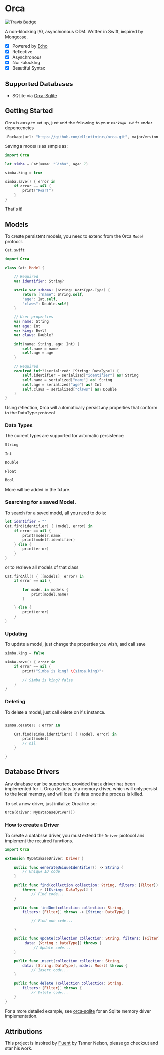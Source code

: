 # Orca

![Travis Badge](https://travis-ci.org/elliottminns/orca.svg?branch=master)

A non-blocking I/O, asynchronous ODM. Written in Swift, inspired by Mongoose.

- [x] Powered by [Echo](https://github.com/elliottminns/echo)
- [x] Reflective
- [x] Asynchronous
- [x] Non-blocking
- [x] Beautiful Syntax

## Supported Databases

- SQLite via [Orca-Sqlite](https://github.com/elliottminns/orca-sqlite)

## Getting Started

Orca is easy to set up, just add the following to your `Package.swift` under dependencies

```swift
.Package(url: "https://github.com/elliottminns/orca.git", majorVersion: 0)
```

Saving a model is as simple as:

```swift
import Orca

let simba = Cat(name: "Simba", age: 7)

simba.king = true

simba.save() { error in
    if error == nil {
        print("Roar!")
    }
}
```

That's it!

## Models

To create persistent models, you need to extend from the Orca `Model` protocol.

```swift
Cat.swift
```

```swift
import Orca

class Cat: Model {

    // Required
    var identifier: String?

    static var schema: [String: DataType.Type] {
        return ["name": String.self,
        "age": Int.self,
        "claws": Double.self]
    }

    // User properties
    var name: String
    var age: Int
    var king: Bool?
    var claws: Double?

    init(name: String, age: Int) {
        self.name = name
        self.age = age
    }

    // Required
    required init?(serialized: [String: DataType]) {
        self.identifier = serialized["identifier"] as? String
        self.name = serialized["name"] as! String
        self.age = serialized["age"] as! Int
        self.claws = serialized["claws"] as? Double
    }
}

```

Using reflection, Orca will automatically persist any properties that conform to the DataType protocol.

### Data Types

The current types are supported for automatic persistence:

```swift
String

Int

Double

Float

Bool
```

More will be added in the future.

### Searching for a saved Model.

To search for a saved model, all you need to do is:

```swift
let identifier = ""
Cat.find(identifier) { (model, error) in
    if error == nil {
        print(model?.name)
        print(model?.identifier)
    } else {
        print(error)
    }
}
```

or to retrieve all models of that class

```swift
Cat.findAll() { ([models], error) in
    if error == nil {

        for model in models {
            print(model.name)
        }

    } else {
        print(error)
    }
}
```

### Updating

To update a model, just change the properties you wish, and call save

```swift
simba.king = false

simba.save() { error in
    if error == nil {
        print("Simba is king? \(simba.king)")

        // Simba is king? false
    }
}
```


### Deleting

To delete a model, just call delete on it's instance.

```swift

simba.delete() { error in

    Cat.find(simba.identifier!) { (model, error) in
        print(model)
        // nil
    }

}

```

## Database Drivers

Any database can be supported, provided that a driver has been implemented for it. Orca defaults to a memory driver, which will only persist to the local memory, and will lose it's data once the process is killed.

To set a new driver, just initialize Orca like so:

```swift
Orca(driver: MyDatabaseDriver())
```

### How to create a Driver

To create a database driver, you must extend the `Driver` protocol and implement the required functions.

```swift
import Orca

extension MyDatabaseDriver: Driver {

    public func generateUniqueIdentifier() -> String {
        // Unique ID code
    }

    public func find(collection collection: String, filters: [Filter])
        throws -> [[String: DataType]] {
            // Find code...
    }

    public func findOne(collection collection: String,
        filters: [Filter]) throws -> [String: DataType] {

            // Find one code...

    }

    public func update(collection collection: String, filters: [Filter],
         data: [String : DataType]) throws {
             // Update code...
    }

    public func insert(collection collection: String,
        data: [String: DataType], model: Model) throws {
            // Insert code...
    }

    public func delete (collection collection: String,
        filters: [Filter]) throws {
            // Delete code...
    }
}

```

For a more detailed example, see [orca-sqlite](https://github.com/elliottminns/orca-sqlite) for an Sqlite memory driver implementation.

## Attributions

This project is inspired by [Fluent](https://github.com/tannernelson/fluent) by Tanner Nelson, please go checkout and star his work.
